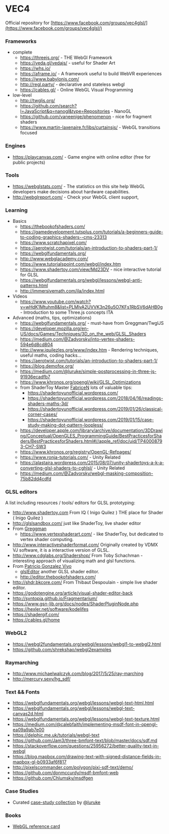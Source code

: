 VEC4
========

Official repository for [https://www.facebook.com/groups/vec4glsl/](https://www.facebook.com/groups/vec4glsl/)

### Frameworks

* complete
  - https://threejs.org/ - THE WebGl Framework
  - https://veda.gl/vedajs/ - useful for Shader Art
  - https://whs.io/
  - https://aframe.io/ - A framework useful to build WebVR experiences
  - https://www.babylonjs.com/
  - http://regl.party/ - declarative and stateless webgl
  - https://cables.gl/ - Online WebGL Visual Programming
* low-level
  - http://twgljs.org/
  - https://github.com/search?l=JavaScript&q=nanogl&type=Repositories - NanoGL
  - https://github.com/vaneenige/phenomenon - nice for fragment shaders
  - https://www.martin-laxenaire.fr/libs/curtainsjs/ - WebGL transitions focused

### Engines

* https://playcanvas.com/ - Game engine with online editor (free for public projects)


### Tools

* https://webglstats.com/ - The statistics on this site help WebGL developers make decisions about hardware capabilities.
* http://webglreport.com/ - Check your WebGL client support,

### Learning

- Basics
  * https://thebookofshaders.com/
  * https://gamedevelopment.tutsplus.com/tutorials/a-beginners-guide-to-coding-graphics-shaders--cms-23313
  * https://www.scratchapixel.com/
  * https://aerotwist.com/tutorials/an-introduction-to-shaders-part-1/
  * https://webglfundamentals.org/
  * http://www.webglacademy.com/
  * https://www.tutorialspoint.com/webgl/index.htm
  * https://www.shadertoy.com/view/Md23DV - nice interactive tutorial for GLSL
  * https://webglfundamentals.org/webgl/lessons/webgl-anti-patterns.html
  * http://immersivemath.com/ila/index.html
- Videos
  * https://www.youtube.com/watch?v=wHdK1Mtuhm8&list=PLMlvA2UVVK3n26u5O7KFs1RbSV6dAHB0g - Introduction to some Three.js concepts ITA
- Advanced (maths, tips, optimizations)
  * https://webglfundamentals.org/ - must-have from Greggman/TwglJS
  * https://developer.mozilla.org/en-US/docs/Games/Techniques/3D_on_the_web/GLSL_Shaders
  * https://medium.com/@Zadvorsky/into-vertex-shaders-594e6d8cd804
  * http://www.iquilezles.org/www/index.htm - Rendering techniques, useful maths, coding hacks…
  * https://aerotwist.com/tutorials/an-introduction-to-shaders-part-1/
  * https://blog.demofox.org/
  * https://medium.com/@luruke/simple-postprocessing-in-three-js-91936ecadfb7
  * https://www.khronos.org/opengl/wiki/GLSL_Optimizations
  * from ShaderToy Master [FabriceN](https://www.shadertoy.com/user/FabriceNeyret2) lots of valuable tips:
    - https://shadertoyunofficial.wordpress.com/
    - https://shadertoyunofficial.wordpress.com/2018/04/16/readings-shaders-maths-3d/
    - https://shadertoyunofficial.wordpress.com/2019/01/26/classical-corner-cases/
    - https://shadertoyunofficial.wordpress.com/2019/01/15/case-study-making-dot-pattern-loopless/
  * https://developer.apple.com/library/archive/documentation/3DDrawing/Conceptual/OpenGLES_ProgrammingGuide/BestPracticesforShaders/BestPracticesforShaders.html#//apple_ref/doc/uid/TP40008793-CH7-SW3
  * https://www.khronos.org/registry/OpenGL-Refpages/
  * https://www.ronja-tutorials.com/ - Unity Related
  * https://alastaira.wordpress.com/2015/08/07/unity-shadertoys-a-k-a-converting-glsl-shaders-to-cghlsl/  - Unity Related
  * https://medium.com/@Zadvorsky/webgl-masking-composition-75b82dd4cdfd

### GLSL editors

A list including resources / tools/ editors for GLSL prototyping:

* http://www.shadertoy.com From IQ ( Inigo Quilez ) THE place for Shader ( Inigo Quilez )
* http://glslsandbox.com/  just like ShaderToy, live shader editor
* From [Greggman](https://github.com/greggman)
  - https://www.vertexshaderart.com/ - like ShaderToy, but dedicated to vertex shader computing.
* http://www.interactiveshaderformat.com/ Originally created by VDMX VJ software, it is a interactive version of GLSL.
* http://www.cdglabs.org/Shadershop/  From Toby Schachman - interesting approach of visualizing math and glsl functions.
* From [Patricio Gonzalez Vivo](https://github.com/patriciogonzalezvivo)
  - [glslEditor](https://github.com/patriciogonzalezvivo/glslEditor) another GLSL shader editor.
  - http://editor.thebookofshaders.com/
* http://shdr.bkcore.com/ From Thibaut Despoulain - simple live shader editor.
* https://godotengine.org/article/visual-shader-editor-back
* http://syntopia.github.io/Fragmentarium/
* https://www.gsn-lib.org/docs/nodes/ShaderPluginNode.php
* https://hexler.net/software/kodelifes
* https://shadergif.com/
* https://cables.gl/home

### WebGL2

* https://webgl2fundamentals.org/webgl/lessons/webgl1-to-webgl2.html
* https://github.com/shrekshao/webgl2examples

### Raymarching

* http://www.michaelwalczyk.com/blog/2017/5/25/ray-marching
* http://mercury.sexy/hg_sdf/

### Text && Fonts

* https://webglfundamentals.org/webgl/lessons/webgl-text-html.html
* https://webglfundamentals.org/webgl/lessons/webgl-text-canvas2d.html
* https://webglfundamentals.org/webgl/lessons/webgl-text-texture.html
* https://medium.com/@calebfaith/implementing-msdf-font-in-opengl-ea09a9ab7e00
* https://delphic.me.uk/tutorials/webgl-text
* https://github.com/Jam3/three-bmfont-text/blob/master/docs/sdf.md
* https://stackoverflow.com/questions/25956272/better-quality-text-in-webgl
* https://blog.mapbox.com/drawing-text-with-signed-distance-fields-in-mapbox-gl-b0933af6f817
* http://pixelscommander.com/polygon/pixi-sdf-text/demo/
* https://github.com/donmccurdy/msdf-bmfont-web
* https://github.com/Chlumsky/msdfgen

### Case Studies

* Curated [case-study collection](https://github.com/luruke/awesome-casestudy) by [@luruke](https://github.com/luruke)

### Books

* [WebGL reference card ](https://github.com/spleennooname/vec4-glsl-webgl-group/blob/master/books/webgl-reference-card-1_0.pdf)
